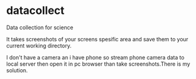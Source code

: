 # datacollect

Data collection for science

It takes screenshots of your screens spesific area and save them to your current working directory.

I don't have a camera an i have phone so stream phone camera data to local server then open it in pc browser than take screenshots.There is my solution.
